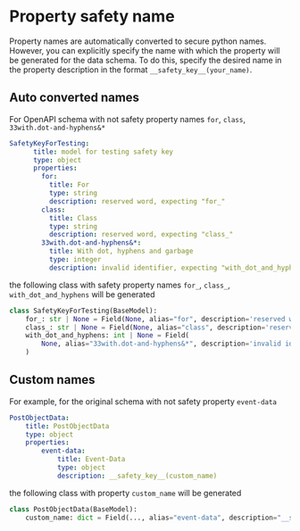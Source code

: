 # Property safety name
Property names are automatically converted to secure python names. However, you can explicitly specify the name with which the property will be generated for the data schema. To do this, specify the desired name in the property description in the format `__safety_key__(your_name)`.

## Auto converted names
For OpenAPI schema with not safety property names `for`, `class`, `33with.dot-and-hyphens&*`
```yaml
SafetyKeyForTesting:
      title: model for testing safety key
      type: object
      properties:
        for:
          title: For
          type: string
          description: reserved word, expecting "for_"
        class:
          title: Class
          type: string
          description: reserved word, expecting "class_"
        33with.dot-and-hyphens&*:
          title: With dot, hyphens and garbage
          type: integer
          description: invalid identifier, expecting "with_dot_and_hyphens"
```

the following class with  safety property names `for_`, `class_`, `with_dot_and_hyphens` will be generated
```python
class SafetyKeyForTesting(BaseModel):
    for_: str | None = Field(None, alias="for", description='reserved word, expecting "for_"')
    class_: str | None = Field(None, alias="class", description='reserved word, expecting "class_"')
    with_dot_and_hyphens: int | None = Field(
        None, alias="33with.dot-and-hyphens&*", description='invalid identifier, expecting "with_dot_and_hyphens"'
    )
```

## Custom names
For example, for the original schema with not safety property `event-data`
```yaml
PostObjectData:
    title: PostObjectData
    type: object
    properties:
        event-data:
            title: Event-Data
            type: object
            description: __safety_key__(custom_name)
```
the following class with property `custom_name` will be generated
```python
class PostObjectData(BaseModel):
    custom_name: dict = Field(..., alias="event-data", description="__safety_key__(custom_name)")
```